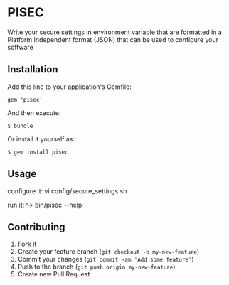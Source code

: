 # PISEC

Write your secure settings in environment variable that are formatted in a Platform Independent format (JSON) that can be used to configure your software

## Installation

Add this line to your application's Gemfile:

    gem 'pisec'

And then execute:

    $ bundle

Or install it yourself as:

    $ gem install pisec

## Usage

configure it:
  vi config/secure_settings.sh

run it:
  ↪ bin/pisec --help

## Contributing

1. Fork it
2. Create your feature branch (`git checkout -b my-new-feature`)
3. Commit your changes (`git commit -am 'Add some feature'`)
4. Push to the branch (`git push origin my-new-feature`)
5. Create new Pull Request
